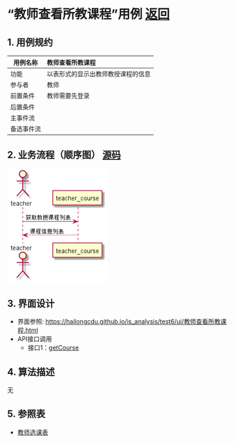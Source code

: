 <!-- markdownlint-disable MD033-->
<!-- 禁止MD033类型的警告 https://www.npmjs.com/package/markdownlint -->

# “教师查看所教课程”用例 [返回](../README.md)
## 1. 用例规约

|用例名称|教师查看所教课程|
|-------|:-------------|
|功能|以表形式的显示出教师教授课程的信息|
|参与者|教师|
|前置条件|教师需要先登录|
|后置条件| |
|主事件流| |
|备选事件流| |

## 2. 业务流程（顺序图） [源码](../src/教师查看所选课程.puml)
![sequence1](../教师查看所选课程.png) 

## 3. 界面设计
- 界面参照: https://hailongcdu.github.io/is_analysis/test6/ui/教师查看所教课程.html
- API接口调用
    - 接口1：[getCourse](../接口/获取课程列表.md) 

## 4. 算法描述

无
    
## 5. 参照表

- [教师选课表](../数据库设计.md/#tb_teacher_course)